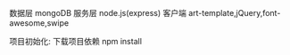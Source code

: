 数据层 mongoDB
服务层 node.js(express)
客户端 art-template,jQuery,font-awesome,swipe

项目初始化:
下载项目依赖   npm  install
	